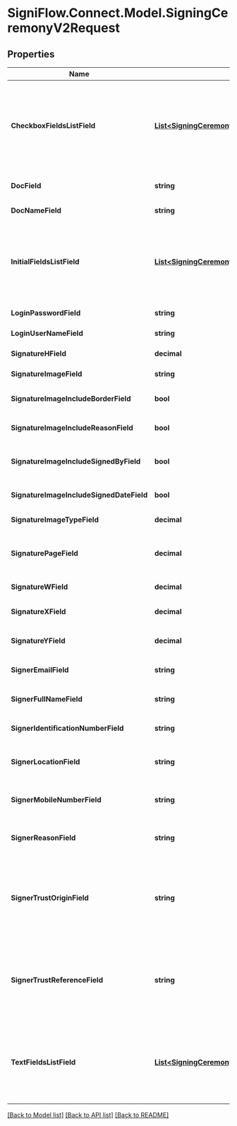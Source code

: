 
# SigniFlow.Connect.Model.SigningCeremonyV2Request

## Properties

Name | Type | Description | Notes
------------ | ------------- | ------------- | -------------
**CheckboxFieldsListField** | [**List&lt;SigningCeremonyV2RequestCheckboxFieldsListField&gt;**](SigningCeremonyV2RequestCheckboxFieldsListField.md) | The list of checkbox fields. This is array is only required if you add checkboxes to your document. | [optional] 
**DocField** | **string** | Base64 encoded string. | 
**DocNameField** | **string** | Document name. | 
**InitialFieldsListField** | [**List&lt;SigningCeremonyV2RequestInitialFieldsListField&gt;**](SigningCeremonyV2RequestInitialFieldsListField.md) | The list of initial fields. This is array is only required if you add initial fields to your document. | [optional] 
**LoginPasswordField** | **string** | User password. | 
**LoginUserNameField** | **string** | User&#39;s username. | 
**SignatureHField** | **decimal** | Signature field height. | 
**SignatureImageField** | **string** | Signature field image. | 
**SignatureImageIncludeBorderField** | **bool** | Include signature border. | 
**SignatureImageIncludeReasonField** | **bool** | Include signature reason. | 
**SignatureImageIncludeSignedByField** | **bool** | Include signature signed by information. | 
**SignatureImageIncludeSignedDateField** | **bool** | Include signature date. | 
**SignatureImageTypeField** | **decimal** | Signature image type. | 
**SignaturePageField** | **decimal** | The page on which the signature is on. | 
**SignatureWField** | **decimal** | Signature field width. | 
**SignatureXField** | **decimal** | Signature field x-coordinates. | 
**SignatureYField** | **decimal** | Signature field y-coordinates. | 
**SignerEmailField** | **string** | The signer&#39;s email. | 
**SignerFullNameField** | **string** | The signer&#39;s full name. | 
**SignerIdentificationNumberField** | **string** | The signer&#39;s ID number. | [optional] 
**SignerLocationField** | **string** | The signer&#39;s GPS location. | 
**SignerMobileNumberField** | **string** | The signer&#39;s mobile number. | 
**SignerReasonField** | **string** | The signer&#39;s reason for signing. | [optional] 
**SignerTrustOriginField** | **string** | This field is used to define the source of the Audit keep by the user calling the Signing Ceremony. | 
**SignerTrustReferenceField** | **string** | A unique identifier that links back to an audit stored by the user calling the Signing Ceremony. | 
**TextFieldsListField** | [**List&lt;SigningCeremonyV2RequestTextFieldsListField&gt;**](SigningCeremonyV2RequestTextFieldsListField.md) | The list of text fields. This is array is only required if you add text fields to your document. | [optional] 

[[Back to Model list]](../README.md#documentation-for-models)
[[Back to API list]](../README.md#documentation-for-api-endpoints)
[[Back to README]](../README.md)


